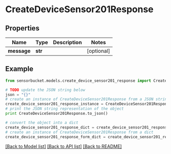 # CreateDeviceSensor201Response


## Properties

Name | Type | Description | Notes
------------ | ------------- | ------------- | -------------
**message** | **str** |  | [optional] 

## Example

```python
from sensorbucket.models.create_device_sensor201_response import CreateDeviceSensor201Response

# TODO update the JSON string below
json = "{}"
# create an instance of CreateDeviceSensor201Response from a JSON string
create_device_sensor201_response_instance = CreateDeviceSensor201Response.from_json(json)
# print the JSON string representation of the object
print CreateDeviceSensor201Response.to_json()

# convert the object into a dict
create_device_sensor201_response_dict = create_device_sensor201_response_instance.to_dict()
# create an instance of CreateDeviceSensor201Response from a dict
create_device_sensor201_response_form_dict = create_device_sensor201_response.from_dict(create_device_sensor201_response_dict)
```
[[Back to Model list]](../README.md#documentation-for-models) [[Back to API list]](../README.md#documentation-for-api-endpoints) [[Back to README]](../README.md)


